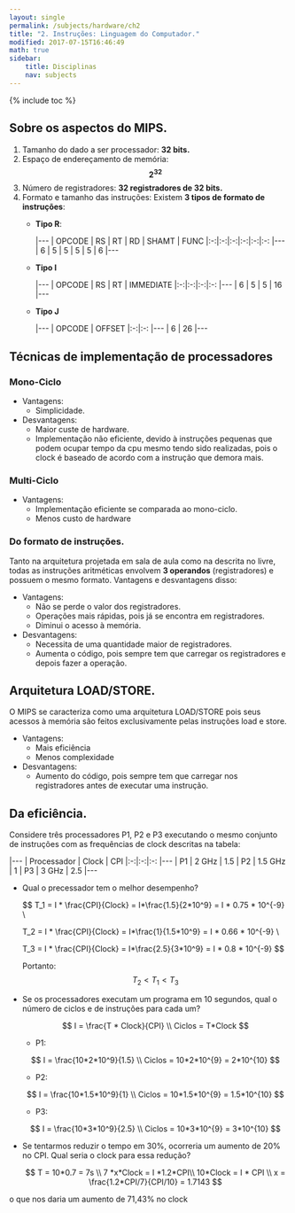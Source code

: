 ```yaml
---
layout: single
permalink: /subjects/hardware/ch2
title: "2. Instruções: Linguagem do Computador."
modified: 2017-07-15T16:46:49
math: true
sidebar:
    title: Disciplinas
    nav: subjects
---
```


{% include toc %}

## Sobre os aspectos do MIPS.

1. Tamanho do dado a ser processador: **32 bits.**
2. Espaço de endereçamento de memória: **$$ 2^{32} $$**
3. Número de registradores: **32 registradores de 32 bits.**
4. Formato e tamanho das instruções:
    Existem **3 tipos de formato de instruções**:
    - **Tipo R**:

        |---
        | OPCODE | RS | RT | RD | SHAMT | FUNC
        |:-:|:-:|:-:|:-:|:-:|:-:
        |---
        | 6 | 5 | 5 | 5 | 5 | 6 
        |---

    - **Tipo I**


        |---
        | OPCODE | RS | RT | IMMEDIATE
        |:-:|:-:|:-:|:-:
        |---
        | 6 | 5 | 5 | 16
        |---

    - **Tipo J**


        |---
        | OPCODE | OFFSET
        |:-:|:-:
        |---
        | 6 | 26
        |---

## Técnicas de implementação de processadores
    
### Mono-Ciclo

- Vantagens:
    - Simplicidade.
- Desvantagens:
    - Maior custe de hardware.
    - Implementação não eficiente, devido à instruções pequenas que podem ocupar tempo da cpu mesmo tendo sido realizadas, pois o clock é baseado de acordo com a instrução que demora mais.

### Multi-Ciclo

- Vantagens:
    - Implementação eficiente se comparada ao mono-ciclo.
    - Menos custo de hardware

### Do formato de instruções.

Tanto na arquitetura projetada em sala de aula como na descrita no livre, todas as instruções aritméticas envolvem **3 operandos** (registradores) e possuem o mesmo formato. Vantagens e desvantagens disso:

- Vantagens:
    - Não se perde o valor dos registradores.
    - Operações mais rápidas, pois já se encontra em registradores.
    - Diminui o acesso à memória.
- Desvantagens:
    - Necessita de uma quantidade maior de registradores.
    - Aumenta o código, pois sempre tem que carregar os registradores e depois fazer a operação.

## Arquitetura LOAD/STORE.

O MIPS se caracteriza como uma arquitetura LOAD/STORE pois seus acessos à memória são feitos exclusivamente pelas instruções load e store.

- Vantagens:
    - Mais eficiência
    - Menos complexidade
- Desvantagens:
    - Aumento do código, pois sempre tem que carregar nos registradores antes de executar uma instrução.

## Da eficiência.

Considere três processadores P1, P2 e P3 executando o mesmo conjunto de instruções com as frequências de clock descritas na tabela:

|---
| Processador | Clock | CPI
|:-:|:-:|:-:
|---
| P1 | 2 GHz | 1.5
| P2 | 1.5 GHz | 1
| P3 | 3 GHz | 2.5
|---

- Qual o precessador tem o melhor desempenho?

    $$
    T_1 = I * \frac{CPI}{Clock} = I*\frac{1.5}{2*10^9} = I * 0.75 * 10^{-9} \\

    T_2 = I * \frac{CPI}{Clock} = I*\frac{1}{1.5*10^9} = I * 0.66 * 10^{-9} \\

    T_3 = I * \frac{CPI}{Clock} = I*\frac{2.5}{3*10^9} = I * 0.8 * 10^{-9}
    $$
    
    Portanto:
        $$ T_2 < T_1 < T_3 $$

- Se os processadores executam um programa em 10 segundos, qual o número de ciclos e de instruções para cada um?
    
    $$
    I = \frac{T * Clock}{CPI} \\
    Ciclos = T*Clock
    $$
    
    - P1:

    $$
    I = \frac{10*2*10^9}{1.5} \\
    Ciclos = 10*2*10^{9} = 2*10^{10}
    $$

    - P2:

    $$
    I = \frac{10*1.5*10^9}{1} \\
    Ciclos = 10*1.5*10^{9} = 1.5*10^{10}
    $$

    - P3:

    $$
    I = \frac{10*3*10^9}{2.5} \\
    Ciclos = 10*3*10^{9} = 3*10^{10}
    $$

- Se tentarmos reduzir o tempo em 30%, ocorreria um aumento de 20% no CPI. Qual seria o clock para essa redução?

    $$
    T = 10*0.7 = 7s \\
    7 *x*Clock = I *1.2*CPI\\
    10*Clock = I * CPI \\
    x = \frac{1.2*CPI/7}{CPI/10} = 1.7143
    $$ 

o que nos daria um aumento de 71,43% no clock

